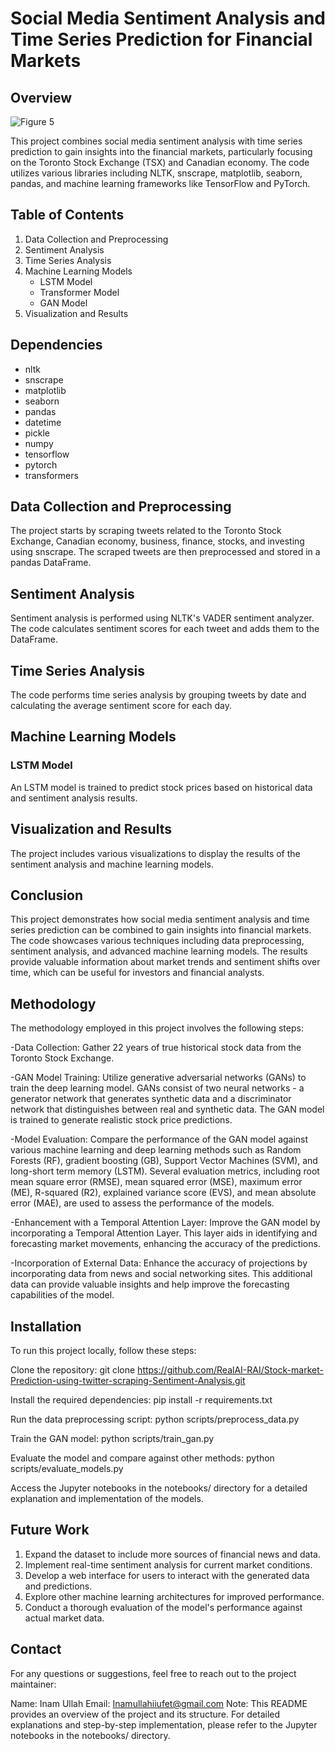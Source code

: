 # Social Media Sentiment Analysis and Time Series Prediction for Financial Markets




## Overview

![Figure 5](https://github.com/user-attachments/assets/e5ee81db-b999-42c9-8576-ab6700e8eec2)


This project combines social media sentiment analysis with time series prediction to gain insights into the financial markets, particularly focusing on the Toronto Stock Exchange (TSX) and Canadian economy. The code utilizes various libraries including NLTK, snscrape, matplotlib, seaborn, pandas, and machine learning frameworks like TensorFlow and PyTorch.

## Table of Contents

1. Data Collection and Preprocessing
2. Sentiment Analysis
3. Time Series Analysis
4. Machine Learning Models
   - LSTM Model
   - Transformer Model
   - GAN Model
5. Visualization and Results

## Dependencies
- nltk
- snscrape
- matplotlib
- seaborn
- pandas
- datetime
- pickle
- numpy
- tensorflow
- pytorch
- transformers

## Data Collection and Preprocessing

The project starts by scraping tweets related to the Toronto Stock Exchange, Canadian economy, business, finance, stocks, and investing using snscrape. The scraped tweets are then preprocessed and stored in a pandas DataFrame.


## Sentiment Analysis

Sentiment analysis is performed using NLTK's VADER sentiment analyzer. The code calculates sentiment scores for each tweet and adds them to the DataFrame.


## Time Series Analysis

The code performs time series analysis by grouping tweets by date and calculating the average sentiment score for each day.


## Machine Learning Models

### LSTM Model

An LSTM model is trained to predict stock prices based on historical data and sentiment analysis results.


## Visualization and Results

The project includes various visualizations to display the results of the sentiment analysis and machine learning models.


## Conclusion

This project demonstrates how social media sentiment analysis and time series prediction can be combined to gain insights into financial markets. The code showcases various techniques including data preprocessing, sentiment analysis, and advanced machine learning models. The results provide valuable information about market trends and sentiment shifts over time, which can be useful for investors and financial analysts.

## Methodology

The methodology employed in this project involves the following steps:

-Data Collection: Gather 22 years of true historical stock data from the Toronto Stock Exchange.

-GAN Model Training: Utilize generative adversarial networks (GANs) to train the deep learning model. GANs consist of two neural networks - a generator network that generates synthetic data and a discriminator network that distinguishes between real and synthetic data. The GAN model is trained to generate realistic stock price predictions.

-Model Evaluation: Compare the performance of the GAN model against various machine learning and deep learning methods such as Random Forests (RF), gradient boosting (GB), Support Vector Machines (SVM), and long-short term memory (LSTM). Several evaluation metrics, including root mean square error (RMSE), mean squared error (MSE), maximum error (ME), R-squared (R2), explained variance score (EVS), and mean absolute error (MAE), are used to assess the performance of the models.

-Enhancement with a Temporal Attention Layer: Improve the GAN model by incorporating a Temporal Attention Layer. This layer aids in identifying and forecasting market movements, enhancing the accuracy of the predictions.

-Incorporation of External Data: Enhance the accuracy of projections by incorporating data from news and social networking sites. This additional data can provide valuable insights and help improve the forecasting capabilities of the model.

## Installation

To run this project locally, follow these steps:

Clone the repository: git clone https://github.com/RealAI-RAI/Stock-market-Prediction-using-twitter-scraping-Sentiment-Analysis.git

Install the required dependencies: pip install -r requirements.txt

Run the data preprocessing script: python scripts/preprocess_data.py

Train the GAN model: python scripts/train_gan.py

Evaluate the model and compare against other methods: python scripts/evaluate_models.py

Access the Jupyter notebooks in the notebooks/ directory for a detailed explanation and implementation of the models.

## Future Work

1. Expand the dataset to include more sources of financial news and data.
2. Implement real-time sentiment analysis for current market conditions.
3. Develop a web interface for users to interact with the generated data and predictions.
4. Explore other machine learning architectures for improved performance.
5. Conduct a thorough evaluation of the model's performance against actual market data.

## Contact
For any questions or suggestions, feel free to reach out to the project maintainer:

Name: Inam Ullah
Email: Inamullahiiufet@gmail.com
Note: This README provides an overview of the project and its structure. For detailed explanations and step-by-step implementation, please refer to the Jupyter notebooks in the notebooks/ directory.
